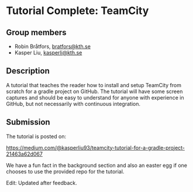 # Tutorial Complete: TeamCity

## Group members
- Robin Bråtfors, bratfors@kth.se
- Kasper Liu, kasperli@kth.se

## Description
A tutorial that teaches the reader how to install and setup TeamCity from scratch for a gradle project on GitHub. The tutorial will have some screen captures and should be easy to understand for anyone with experience in GitHub, but not necessarily with continuous integration.

## Submission
The tutorial is posted on:

https://medium.com/@kasperliu93/teamcity-tutorial-for-a-gradle-project-21463a62d067

We have a fun fact in the background section and also an easter egg if one chooses to use the provided repo for the tutorial.

Edit:
Updated after feedback.
